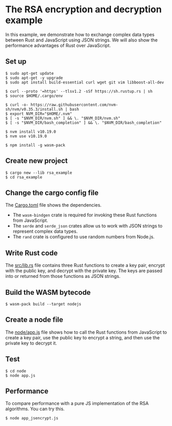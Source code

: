 # The RSA encryption and decryption example

In this example, we demonstrate how to exchange complex data types between Rust and JavaScript using JSON strings. We will also show the performance advantages of Rust over JavaScript.

## Set up

```
$ sudo apt-get update
$ sudo apt-get -y upgrade
$ sudo apt install build-essential curl wget git vim libboost-all-dev

$ curl --proto '=https' --tlsv1.2 -sSf https://sh.rustup.rs | sh
$ source $HOME/.cargo/env

$ curl -o- https://raw.githubusercontent.com/nvm-sh/nvm/v0.35.3/install.sh | bash
$ export NVM_DIR="$HOME/.nvm"
$ [ -s "$NVM_DIR/nvm.sh" ] && \. "$NVM_DIR/nvm.sh"
$ [ -s "$NVM_DIR/bash_completion" ] && \. "$NVM_DIR/bash_completion"

$ nvm install v10.19.0
$ nvm use v10.19.0

$ npm install -g wasm-pack
```

## Create new project

```
$ cargo new --lib rsa_example
$ cd rsa_example
```

## Change the cargo config file

The [Cargo.toml](Cargo.toml) file shows the dependencies. 

* The `wasm-bindgen` crate is required for invoking these Rust functions from JavaScript.
* The `serde` and `serde_json` crates allow us to work with JSON strings to represent complex data types.
* The `rand` crate is configured to use random numbers from Node.js.

## Write Rust code

The [src/lib.rs](src/lib.rs) file contains three Rust functions to create a key pair, encrypt with the public key, and decrypt with the private key. The keys are passed into or returned from those functions as JSON strings.

## Build the WASM bytecode

```
$ wasm-pack build --target nodejs
```

## Create a node file

The [node/app.js](node/app.js) file shows how to call the Rust functions from JavaScript to create a key pair, use the public key to encrypt a string, and then use the private key to decrypt it.

## Test

```
$ cd node
$ node app.js
```

## Performance

To compare performance with a pure JS implementation of the RSA algorithms. You can try this.

```
$ node app_jsencrypt.js
```
